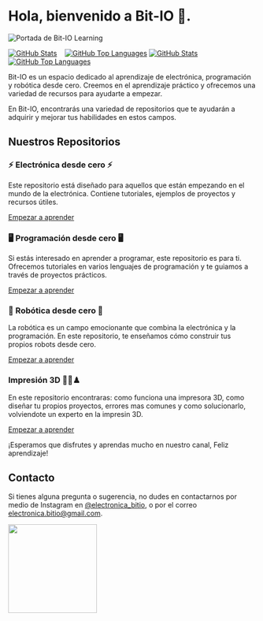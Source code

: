 
# Hola, bienvenido a Bit-IO 👋.

![Portada de Bit-IO Learning](/img/BitIO.jpg)

[![GitHub Stats](https://github-readme-stats.vercel.app/api?username=Bit-IO&show_icons=true&theme=github_dark&bg_color=00000000&icon_color=8b949e&border_color=30363d&border_radius=6&hide_title=true&card_width=450&custom_title=GitHub%20Stats#gh-dark-mode-only)](https://github.com/Bit-IO/github-readme-stats#gh-dark-mode-only)&nbsp;&nbsp;&nbsp;
[![GitHub Top Languages](https://github-readme-stats.vercel.app/api/top-langs/?username=Bit-IO&theme=github_dark&bg_color=00000000&icon_color=8b949e&border_color=30363d&border_radius=6&langs_count=6&layout=compact&card_width=380#gh-dark-mode-only)](https://github.com/Bit-IO/github-readme-stats#gh-dark-mode-only)
[![GitHub Stats](https://github-readme-stats.vercel.app/api?username=Bit-IO&show_icons=true&theme=default&border_radius=6&hide_title=true&card_width=450&custom_title=GitHub%20Stats#gh-light-mode-only)](https://github.com/Bit-IO/github-readme-stats#gh-light-mode-only)&nbsp;&nbsp;&nbsp;
[![GitHub Top Languages](https://github-readme-stats.vercel.app/api/top-langs/?username=Bit-IO&theme=default&border_radius=6&langs_count=6&layout=compact&card_width=380#gh-light-mode-only)](https://github.com/Bit-IO/github-readme-stats#gh-light-mode-only)


Bit-IO es un espacio dedicado al aprendizaje de electrónica, programación y robótica desde cero. Creemos en el aprendizaje práctico y ofrecemos una variedad de recursos para ayudarte a empezar. 

En Bit-IO, encontrarás una variedad de repositorios que te ayudarán a adquirir y mejorar tus habilidades en estos campos.


## Nuestros Repositorios


### ⚡ Electrónica desde cero ⚡

Este repositorio está diseñado para aquellos que están empezando en el mundo de la electrónica. Contiene tutoriales, ejemplos de proyectos y recursos útiles.

<a href="https://github.com/Bit-IO/Aprende_electronica_desde_0" >Empezar a aprender</a>

### 🖥️ Programación desde cero 🖥️

Si estás interesado en aprender a programar, este repositorio es para ti. Ofrecemos tutoriales en varios lenguajes de programación y te guiamos a través de proyectos prácticos.

<a href="https://github.com/Bit-IO/Aprende_programacion_desde_0" >Empezar a aprender</a>

### 🤖 Robótica desde cero 🤖

La robótica es un campo emocionante que combina la electrónica y la programación. En este repositorio, te enseñamos cómo construir tus propios robots desde cero.

<a href="https://github.com/Bit-IO/Aprende_robotica_desde_0" >Empezar a aprender</a>

### Impresión 3D 🎲🧩♟ 

En este repositorio encontraras: como funciona una impresora 3D, como diseñar tu propios proyectos, errores mas comunes y como solucionarlo, volviendote un experto en la impresin 3D.

<a href="https://github.com/Bit/Impresoras_3D_desde_0" >Empezar a aprender</a>

¡Esperamos que disfrutes y aprendas mucho en nuestro canal, Feliz aprendizaje!

## Contacto

Si tienes alguna pregunta o sugerencia, no dudes en contactarnos por medio de Instagram en <a href="https://www.instagram.com/electronica_bitio/" >@electronica_bitio</a>, o por el correo electronica.bitio@gmail.com.


<img height="180em" src="https://github-readme-streak-stats.herokuapp.com/?user=Bit-IO&theme=gotham&hide_border=true" />
